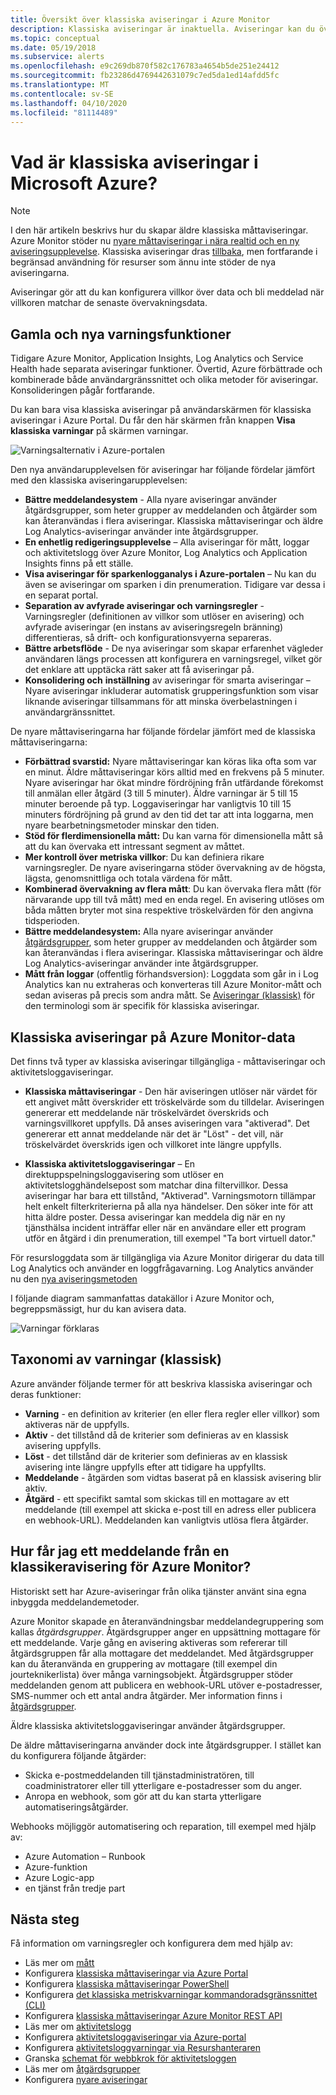 ```yaml
---
title: Översikt över klassiska aviseringar i Azure Monitor
description: Klassiska aviseringar är inaktuella. Aviseringar kan du övervaka Azure-resursmått, händelser eller loggar och meddelas när ett villkor som du anger uppfylls.
ms.topic: conceptual
ms.date: 05/19/2018
ms.subservice: alerts
ms.openlocfilehash: e9c269db870f582c176783a4654b5de251e24412
ms.sourcegitcommit: fb23286d4769442631079c7ed5da1ed14afdd5fc
ms.translationtype: MT
ms.contentlocale: sv-SE
ms.lasthandoff: 04/10/2020
ms.locfileid: "81114489"
---
```

# <a name="what-are-classic-alerts-in-microsoft-azure"></a>Vad är klassiska aviseringar i Microsoft Azure?

> [!NOTE]
> I den här artikeln beskrivs hur du skapar äldre klassiska måttaviseringar. Azure Monitor stöder nu [nyare måttaviseringar i nära realtid och en ny aviseringsupplevelse](../../azure-monitor/platform/alerts-overview.md). Klassiska aviseringar dras [tillbaka](https://docs.microsoft.com/azure/azure-monitor/platform/monitoring-classic-retirement), men fortfarande i begränsad användning för resurser som ännu inte stöder de nya aviseringarna. 
>

Aviseringar gör att du kan konfigurera villkor över data och bli meddelad när villkoren matchar de senaste övervakningsdata.

## <a name="old-and-new-alerting-capabilities"></a>Gamla och nya varningsfunktioner

Tidigare Azure Monitor, Application Insights, Log Analytics och Service Health hade separata aviseringar funktioner. Övertid, Azure förbättrade och kombinerade både användargränssnittet och olika metoder för aviseringar. Konsolideringen pågår fortfarande.

Du kan bara visa klassiska aviseringar på användarskärmen för klassiska aviseringar i Azure Portal. Du får den här skärmen från knappen **Visa klassiska varningar** på skärmen varningar. 

 ![Varningsalternativ i Azure-portalen](media/alerts-classic.overview/monitor-alert-screen2.png)

Den nya användarupplevelsen för aviseringar har följande fördelar jämfört med den klassiska aviseringarupplevelsen:
- **Bättre meddelandesystem** - Alla nyare aviseringar använder åtgärdsgrupper, som heter grupper av meddelanden och åtgärder som kan återanvändas i flera aviseringar. Klassiska måttaviseringar och äldre Log Analytics-aviseringar använder inte åtgärdsgrupper.
- **En enhetlig redigeringsupplevelse** – Alla aviseringar för mått, loggar och aktivitetslogg över Azure Monitor, Log Analytics och Application Insights finns på ett ställe.
- **Visa aviseringar för sparkenlogganalys i Azure-portalen** – Nu kan du även se aviseringar om sparken i din prenumeration. Tidigare var dessa i en separat portal.
- **Separation av avfyrade aviseringar och varningsregler** - Varningsregler (definitionen av villkor som utlöser en avisering) och avfyrade aviseringar (en instans av aviseringsregeln bränning) differentieras, så drift- och konfigurationsvyerna separeras.
- **Bättre arbetsflöde** - De nya aviseringar som skapar erfarenhet vägleder användaren längs processen att konfigurera en varningsregel, vilket gör det enklare att upptäcka rätt saker att få aviseringar på.
- **Konsolidering och** **inställning** av aviseringar för smarta aviseringar – Nyare aviseringar inkluderar automatisk grupperingsfunktion som visar liknande aviseringar tillsammans för att minska överbelastningen i användargränssnittet. 

De nyare måttaviseringarna har följande fördelar jämfört med de klassiska måttaviseringarna:
- **Förbättrad svarstid:** Nyare måttaviseringar kan köras lika ofta som var en minut. Äldre måttaviseringar körs alltid med en frekvens på 5 minuter. Nyare aviseringar har ökat mindre fördröjning från utfärdande förekomst till anmälan eller åtgärd (3 till 5 minuter). Äldre varningar är 5 till 15 minuter beroende på typ.  Loggaviseringar har vanligtvis 10 till 15 minuters fördröjning på grund av den tid det tar att inta loggarna, men nyare bearbetningsmetoder minskar den tiden. 
- **Stöd för flerdimensionella mått:** Du kan varna för dimensionella mått så att du kan övervaka ett intressant segment av måttet.
- **Mer kontroll över metriska villkor**: Du kan definiera rikare varningsregler. De nyare aviseringarna stöder övervakning av de högsta, lägsta, genomsnittliga och totala värdena för mått.
- **Kombinerad övervakning av flera mått**: Du kan övervaka flera mått (för närvarande upp till två mått) med en enda regel. En avisering utlöses om båda måtten bryter mot sina respektive tröskelvärden för den angivna tidsperioden.
- **Bättre meddelandesystem:** Alla nyare aviseringar använder [åtgärdsgrupper](../../azure-monitor/platform/action-groups.md), som heter grupper av meddelanden och åtgärder som kan återanvändas i flera aviseringar.  Klassiska måttaviseringar och äldre Log Analytics-aviseringar använder inte åtgärdsgrupper. 
- **Mått från loggar** (offentlig förhandsversion): Loggdata som går in i Log Analytics kan nu extraheras och konverteras till Azure Monitor-mått och sedan aviseras på precis som andra mått. Se [Aviseringar (klassisk)](alerts-classic.overview.md) för den terminologi som är specifik för klassiska aviseringar. 


## <a name="classic-alerts-on-azure-monitor-data"></a>Klassiska aviseringar på Azure Monitor-data
Det finns två typer av klassiska aviseringar tillgängliga - måttaviseringar och aktivitetsloggaviseringar.

* **Klassiska måttaviseringar** - Den här aviseringen utlöser när värdet för ett angivet mått överskrider ett tröskelvärde som du tilldelar. Aviseringen genererar ett meddelande när tröskelvärdet överskrids och varningsvillkoret uppfylls. Då anses aviseringen vara "aktiverad". Det genererar ett annat meddelande när det är "Löst" - det vill, när tröskelvärdet överskrids igen och villkoret inte längre uppfylls.

* **Klassiska aktivitetsloggaviseringar** – En direktuppspelningsloggavisering som utlöser en aktivitetslogghändelsepost som matchar dina filtervillkor. Dessa aviseringar har bara ett tillstånd, "Aktiverad". Varningsmotorn tillämpar helt enkelt filterkriterierna på alla nya händelser. Den söker inte för att hitta äldre poster. Dessa aviseringar kan meddela dig när en ny tjänsthälsa incident inträffar eller när en användare eller ett program utför en åtgärd i din prenumeration, till exempel "Ta bort virtuell dator."

För resursloggdata som är tillgängliga via Azure Monitor dirigerar du data till Log Analytics och använder en loggfrågavarning. Log Analytics använder nu den [nya aviseringsmetoden](../../azure-monitor/platform/alerts-overview.md) 

I följande diagram sammanfattas datakällor i Azure Monitor och, begreppsmässigt, hur du kan avisera data.

![Varningar förklaras](media/alerts-classic.overview/Alerts_Overview_Resource_v5.png)

## <a name="taxonomy-of-alerts-classic"></a>Taxonomi av varningar (klassisk)
Azure använder följande termer för att beskriva klassiska aviseringar och deras funktioner:
* **Varning** - en definition av kriterier (en eller flera regler eller villkor) som aktiveras när de uppfylls.
* **Aktiv** - det tillstånd då de kriterier som definieras av en klassisk avisering uppfylls.
* **Löst** - det tillstånd där de kriterier som definieras av en klassisk avisering inte längre uppfylls efter att tidigare ha uppfyllts.
* **Meddelande** - åtgärden som vidtas baserat på en klassisk avisering blir aktiv.
* **Åtgärd** - ett specifikt samtal som skickas till en mottagare av ett meddelande (till exempel att skicka e-post till en adress eller publicera en webhook-URL). Meddelanden kan vanligtvis utlösa flera åtgärder.

## <a name="how-do-i-receive-a-notification-from-an-azure-monitor-classic-alert"></a>Hur får jag ett meddelande från en klassikeravisering för Azure Monitor?
Historiskt sett har Azure-aviseringar från olika tjänster använt sina egna inbyggda meddelandemetoder. 

Azure Monitor skapade en återanvändningsbar meddelandegruppering som kallas *åtgärdsgrupper*. Åtgärdsgrupper anger en uppsättning mottagare för ett meddelande. Varje gång en avisering aktiveras som refererar till åtgärdsgruppen får alla mottagare det meddelandet. Med åtgärdsgrupper kan du återanvända en gruppering av mottagare (till exempel din jourteknikerlista) över många varningsobjekt. Åtgärdsgrupper stöder meddelanden genom att publicera en webhook-URL utöver e-postadresser, SMS-nummer och ett antal andra åtgärder.  Mer information finns i [åtgärdsgrupper](../../azure-monitor/platform/action-groups.md). 

Äldre klassiska aktivitetsloggaviseringar använder åtgärdsgrupper.

De äldre måttaviseringarna använder dock inte åtgärdsgrupper. I stället kan du konfigurera följande åtgärder: 
- Skicka e-postmeddelanden till tjänstadministratören, till coadministratorer eller till ytterligare e-postadresser som du anger.
- Anropa en webhook, som gör att du kan starta ytterligare automatiseringsåtgärder.

Webhooks möjliggör automatisering och reparation, till exempel med hjälp av:
- Azure Automation – Runbook
- Azure-funktion
- Azure Logic-app
- en tjänst från tredje part

## <a name="next-steps"></a>Nästa steg
Få information om varningsregler och konfigurera dem med hjälp av:

* Läs mer om [mått](data-platform.md)
* Konfigurera [klassiska måttaviseringar via Azure Portal](alerts-classic-portal.md)
* Konfigurera [klassiska måttaviseringar PowerShell](alerts-classic-portal.md)
* Konfigurera [det klassiska metriskvarningar kommandoradsgränssnittet (CLI)](alerts-classic-portal.md)
* Konfigurera [klassiska måttaviseringar Azure Monitor REST API](https://msdn.microsoft.com/library/azure/dn931945.aspx)
* Läs mer om [aktivitetslogg](platform-logs-overview.md)
* Konfigurera [aktivitetsloggaviseringar via Azure-portal](activity-log-alerts.md)
* Konfigurera [aktivitetsloggvarningar via Resurshanteraren](alerts-activity-log.md)
* Granska [schemat för webbkrok för aktivitetsloggen](activity-log-alerts-webhook.md)
* Läs mer om [åtgärdsgrupper](action-groups.md)
* Konfigurera [nyare aviseringar](alerts-metric.md)
